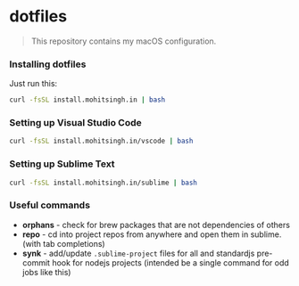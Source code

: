 # dotfiles

> This repository contains my macOS configuration.

### Installing dotfiles

Just run this:

```sh
curl -fsSL install.mohitsingh.in | bash
```

### Setting up Visual Studio Code

```sh
curl -fsSL install.mohitsingh.in/vscode | bash
```

### Setting up Sublime Text

```sh
curl -fsSL install.mohitsingh.in/sublime | bash
```

### Useful commands

- **orphans** - check for brew packages that are not dependencies of others
- **repo** - cd into project repos from anywhere and open them in sublime. (with tab completions)
- **synk** - add/update `.sublime-project` files for all and standardjs pre-commit hook for nodejs projects (intended be a single command for odd jobs like this)
